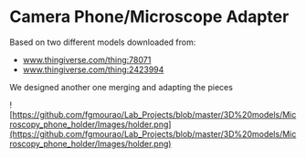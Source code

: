 #  Camera Phone/Microscope Adapter 

Based on two different models downloaded from:<br />

- www.thingiverse.com/thing:78071<br />
- www.thingiverse.com/thing:2423994<br />

We designed another one merging and adapting the pieces<br />


![https://github.com/fgmourao/Lab_Projects/blob/master/3D%20models/Microscopy_phone_holder/Images/holder.png](https://github.com/fgmourao/Lab_Projects/blob/master/3D%20models/Microscopy_phone_holder/Images/holder.png)<br />




